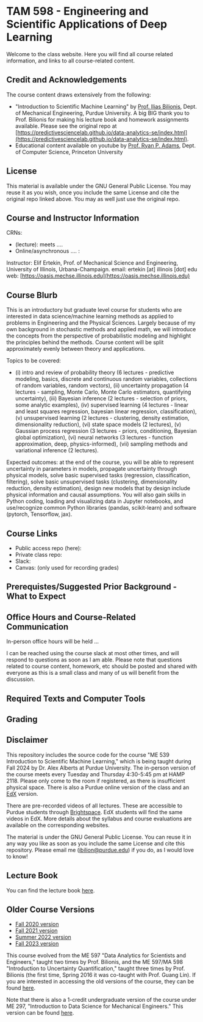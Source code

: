 # TAM 598 - Engineering and Scientific Applications of Deep Learning 

Welcome to the class website. Here you will find all course related information, and links to all course-related content. 

## Credit and Acknowledgements 

The course content draws extensively from the following: 

+ "Introduction to Scientific Machine Learning" by [Prof. Ilias Bilionis](https://engineering.purdue.edu/ME/People/ptProfile?resource_id=113500), Dept. of Mechanical Engineering, Purdue University. A big BIG thank you to Prof. Bilionis for making his lecture book and homework assignments available. Please see the original repo at [https://predictivesciencelab.github.io/data-analytics-se/index.html](https://predictivesciencelab.github.io/data-analytics-se/index.html).
+ Educational content available on youtube by [Prof. Ryan P. Adams](https://www.cs.princeton.edu/~rpa/), Dept. of Computer Science, Princeton University

## License 

This material is available under the GNU General Public License. You may reuse it as you wish, once you include the same License and cite the original repo linked above.  You may as well just use the original repo.  

## Course and Instructor Information 

CRNs:
+ (lecture): meets ....
+ Online/asynchronous .... :

Instructor: Elif Ertekin, Prof. of Mechanical Science and Engineering, University of Illinois, Urbana-Champaign. 
email: ertekin [at] illinois [dot] edu 
web: [https://oasis.mechse.illinois.edu](https://oasis.mechse.illinois.edu)

## Course Blurb  

This is an introductory but graduate level course for students who are interested in data science/machine learning methods as applied to problems in Engineering and the Physical Sciences.  Largely because of my own background in stochastic methods and applied math, we will introduce the concepts from the perspective of probabilistic modeling and highlight the principles behind the methods. Course content will be split approximately evenly between theory and applications. 

Topics to be covered: 
+ (i) intro and review of probability theory (6 lectures - predictive modeling, basics, discrete and continuous random variables, collections of random variables, random vectors), (ii) uncertainty propagation (4 lectures - sampling, Monte Carlo, Monte Carlo estimators, quantifying uncertainty), (iii) Bayesian inference (2 lectures - selection of priors, some analytic examples), (iv) supervised learning (4 lectures - linear and least squares regression, bayesian linear regression, classification), (v) unsupervised learning (2 lectures - clustering, density estimation, dimensionality reduction), (vi) state space models (2 lectures), (v) Gaussian process regression (3 lectures - priors, conditioning, Bayesian global optimization), (vi) neural networks (3 lectures - function approximation, deep, physics-informed), (vii) sampling methods and variational inference (2 lectures). 

Expected outcomes: at the end of the course, you will be able to represent uncertainty in parameters in models, propagate uncertainty through physical models, solve basic supervised tasks (regression, classification, filtering), solve basic unsupervised tasks (clustering, dimensionality reduction, density estimation), design new models that by design include physical information and causal assumptions.  You will also gain skills in Python coding, loading and visualizing data in Jupyter notebooks, and use/recognize common Python libraries (pandas, scikit-learn) and software (pytorch, Tensorflow, jax).   

## Course Links 

+ Public access repo (here):
+ Private class repo:
+ Slack:
+ Canvas: (only used for recording grades)



## Prerequistes/Suggested Prior Background - What to Expect 

## Office Hours and Course-Related Communication 

In-person office hours will be held ... 

I can be reached using the course slack at most other times, and will respond to questions as soon as I am able.  Please note that questions related to course content, homework, etc should be posted and shared with everyone as this is a small class and many of us will benefit from the discussion. 

## Required Texts and Computer Tools 

## Grading 

## Disclaimer 


This repository includes the source code for the course "ME 539 Introduction to Scientific Machine Learning," which is being taught during Fall 2024 by Dr. Alex Alberts at Purdue University.
The in-person version of the course meets every Tuesday and Thursday 4:30-5:45 pm at HAMP 2118.
Please only come to the room if registered, as there is insufficient physical space.
There is also a Purdue online version of the class and an [EdX](https://courses.edx.org/courses/course-v1:PurdueX+ME597x+2T2020/course/) version.

There are pre-recorded videos of all lectures.
These are accessible to Purdue students through [Brightspace](https://purdue.brightspace.com/d2l/login).
EdX students will find the same videos in EdX.
More details about the syllabus and course evaluations are available on the corresponding websites.

The material is under the GNU General Public License. You can reuse it in any way you like as soon as you include the same License and cite this repository. Please email me (ibilion@purdue.edu) if you do, as I would love to know!

## Lecture Book

You can find the lecture book [here](https://predictivesciencelab.github.io/data-analytics-se/index.html).

## Older Course Versions

+ [Fall 2020 version](https://github.com/PredictiveScienceLab/data-analytics-se/tree/fall2020)
+ [Fall 2021 version](https://github.com/PredictiveScienceLab/data-analytics-se/tree/fall2021)
+ [Summer 2022 version](https://github.com/PredictiveScienceLab/data-analytics-se/tree/summer2022)
+ [Fall 2023 version](https://github.com/PredictiveScienceLab/data-analytics-se/tree/fall2023)

This course evolved from the ME 597 "Data Analytics for Scientists and Engineers," taught two times by Prof. Bilionis, and the ME 597/MA 598 "Introduction to Uncertainty Quantification," taught three times by Prof. Bilionis (the first time, Spring 2016 it was co-taught with Prof. Guang Lin).
If you are interested in accessing the old versions of the course, they can be found [here](https://github.com/PredictiveScienceLab/uq-course).

Note that there is also a 1-credit undergraduate version of the course under ME 297, "Introduction to Data Science for Mechanical Engineers." This version can be found [here](https://github.com/PurdueMechanicalEngineering/me-297-intro-to-data-science).
